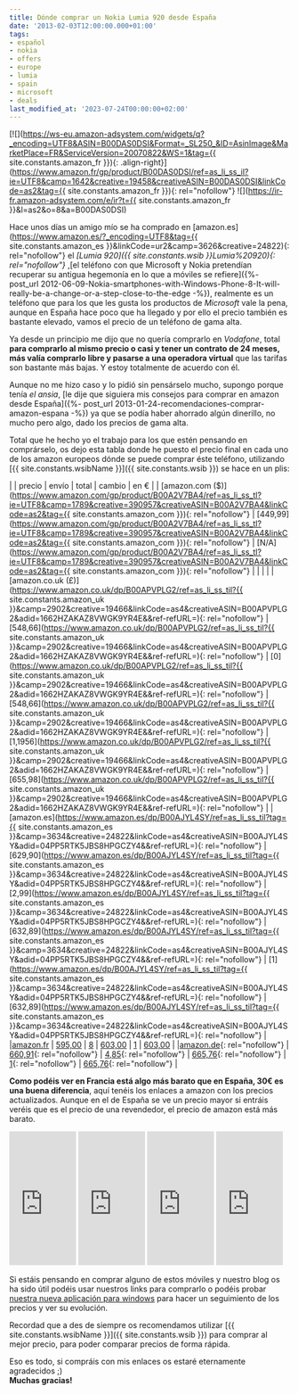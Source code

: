 ```yaml
---
title: Dónde comprar un Nokia Lumia 920 desde España
date: '2013-02-03T12:00:00.000+01:00'
tags:
- español
- nokia
- offers
- europe
- lumia
- spain
- microsoft
- deals
last_modified_at: '2023-07-24T00:00:00+02:00'
---
```


[![](https://ws-eu.amazon-adsystem.com/widgets/q?_encoding=UTF8&ASIN=B00DAS0DSI&Format=_SL250_&ID=AsinImage&MarketPlace=FR&ServiceVersion=20070822&WS=1&tag={{ site.constants.amazon_fr }}){: .align-right}](https://www.amazon.fr/gp/product/B00DAS0DSI/ref=as_li_ss_il?ie=UTF8&camp=1642&creative=19458&creativeASIN=B00DAS0DSI&linkCode=as2&tag={{ site.constants.amazon_fr }}){: rel="nofollow"} ![](https://ir-fr.amazon-adsystem.com/e/ir?t={{ site.constants.amazon_fr }}&l=as2&o=8&a=B00DAS0DSI)

Hace unos días un amigo mío se ha comprado en [amazon.es](https://www.amazon.es/?_encoding=UTF8&tag={{ site.constants.amazon_es }}&linkCode=ur2&camp=3626&creative=24822){: rel="nofollow"} el _[Lumia 920]({{ site.constants.wsib }}Lumia%20920){: rel="nofollow"}_ ,[el teléfono con que Microsoft y Nokia pretendían recuperar su antigua hegemonía en lo que a móviles se refiere]({%- post_url 2012-06-09-Nokia-smartphones-with-Windows-Phone-8-It-will-really-be-a-change-or-a-step-close-to-the-edge -%}), realmente es un teléfono que para los que les gusta los productos de _Microsoft_ vale la pena, aunque en España hace poco que ha llegado y por ello el precio también es bastante elevado, vamos el precio de un teléfono de gama alta.

Ya desde un principio me dijo que no quería comprarlo en _Vodafone_, total **para comprarlo al mismo precio o casi y tener un contrato de 24 meses, más valía comprarlo libre y pasarse a una operadora virtual** que las tarifas son bastante más bajas. Y estoy totalmente de acuerdo con él.

Aunque no me hizo caso y lo pidió sin pensárselo mucho, supongo porque tenía _el ansia_, [le dije que siguiera mis consejos para comprar en amazon desde España]({%- post_url 2013-01-24-recomendaciones-comprar-amazon-espana -%}) ya que se podía haber ahorrado algún dinerillo, no mucho pero algo, dado los precios de gama alta.

Total que he hecho yo el trabajo para los que estén pensando en comprárselo, os dejo esta tabla donde he puesto el precio final en cada uno de los amazon europeos dónde se puede comprar éste teléfono, utilizando [{{ site.constants.wsibName }}]({{ site.constants.wsib }}) se hace en un plis:

| | precio | envío | total | cambio | en € |
| [amazon.com ($)](https://www.amazon.com/gp/product/B00A2V7BA4/ref=as_li_ss_tl?ie=UTF8&camp=1789&creative=390957&creativeASIN=B00A2V7BA4&linkCode=as2&tag={{ site.constants.amazon_com }}){: rel="nofollow"} | [449,99](https://www.amazon.com/gp/product/B00A2V7BA4/ref=as_li_ss_tl?ie=UTF8&camp=1789&creative=390957&creativeASIN=B00A2V7BA4&linkCode=as2&tag={{ site.constants.amazon_com }}){: rel="nofollow"} | [N/A](https://www.amazon.com/gp/product/B00A2V7BA4/ref=as_li_ss_tl?ie=UTF8&camp=1789&creative=390957&creativeASIN=B00A2V7BA4&linkCode=as2&tag={{ site.constants.amazon_com }}){: rel="nofollow"} |  | |  |
|[amazon.co.uk (£)](https://www.amazon.co.uk/dp/B00APVPLG2/ref=as_li_ss_til?{{ site.constants.amazon_uk }}&camp=2902&creative=19466&linkCode=as4&creativeASIN=B00APVPLG2&adid=1662HZAKAZ8VWGK9YR4E&&ref-refURL=){: rel="nofollow"} | [548,66](https://www.amazon.co.uk/dp/B00APVPLG2/ref=as_li_ss_til?{{ site.constants.amazon_uk }}&camp=2902&creative=19466&linkCode=as4&creativeASIN=B00APVPLG2&adid=1662HZAKAZ8VWGK9YR4E&&ref-refURL=){: rel="nofollow"} | [0](https://www.amazon.co.uk/dp/B00APVPLG2/ref=as_li_ss_til?{{ site.constants.amazon_uk }}&camp=2902&creative=19466&linkCode=as4&creativeASIN=B00APVPLG2&adid=1662HZAKAZ8VWGK9YR4E&&ref-refURL=){: rel="nofollow"} | [548,66](https://www.amazon.co.uk/dp/B00APVPLG2/ref=as_li_ss_til?{{ site.constants.amazon_uk }}&camp=2902&creative=19466&linkCode=as4&creativeASIN=B00APVPLG2&adid=1662HZAKAZ8VWGK9YR4E&&ref-refURL=){: rel="nofollow"} | [1,1956](https://www.amazon.co.uk/dp/B00APVPLG2/ref=as_li_ss_til?{{ site.constants.amazon_uk }}&camp=2902&creative=19466&linkCode=as4&creativeASIN=B00APVPLG2&adid=1662HZAKAZ8VWGK9YR4E&&ref-refURL=){: rel="nofollow"} | [655,98](https://www.amazon.co.uk/dp/B00APVPLG2/ref=as_li_ss_til?{{ site.constants.amazon_uk }}&camp=2902&creative=19466&linkCode=as4&creativeASIN=B00APVPLG2&adid=1662HZAKAZ8VWGK9YR4E&&ref-refURL=){: rel="nofollow"} |
|[amazon.es](https://www.amazon.es/dp/B00AJYL4SY/ref=as_li_ss_til?tag={{ site.constants.amazon_es }}&camp=3634&creative=24822&linkCode=as4&creativeASIN=B00AJYL4SY&adid=04PP5RTK5JBS8HPGCZY4&&ref-refURL=){: rel="nofollow"} | [629,90](https://www.amazon.es/dp/B00AJYL4SY/ref=as_li_ss_til?tag={{ site.constants.amazon_es }}&camp=3634&creative=24822&linkCode=as4&creativeASIN=B00AJYL4SY&adid=04PP5RTK5JBS8HPGCZY4&&ref-refURL=){: rel="nofollow"} | [2,99](https://www.amazon.es/dp/B00AJYL4SY/ref=as_li_ss_til?tag={{ site.constants.amazon_es }}&camp=3634&creative=24822&linkCode=as4&creativeASIN=B00AJYL4SY&adid=04PP5RTK5JBS8HPGCZY4&&ref-refURL=){: rel="nofollow"} | [632,89](https://www.amazon.es/dp/B00AJYL4SY/ref=as_li_ss_til?tag={{ site.constants.amazon_es }}&camp=3634&creative=24822&linkCode=as4&creativeASIN=B00AJYL4SY&adid=04PP5RTK5JBS8HPGCZY4&&ref-refURL=){: rel="nofollow"} | [1](https://www.amazon.es/dp/B00AJYL4SY/ref=as_li_ss_til?tag={{ site.constants.amazon_es }}&camp=3634&creative=24822&linkCode=as4&creativeASIN=B00AJYL4SY&adid=04PP5RTK5JBS8HPGCZY4&&ref-refURL=){: rel="nofollow"} | [632,89](https://www.amazon.es/dp/B00AJYL4SY/ref=as_li_ss_til?tag={{ site.constants.amazon_es }}&camp=3634&creative=24822&linkCode=as4&creativeASIN=B00AJYL4SY&adid=04PP5RTK5JBS8HPGCZY4&&ref-refURL=){: rel="nofollow"} |
|[amazon.fr](https://www.amazon.fr/gp/product/B009VEDHSI/ref=as_li_ss_tl?ie=UTF8&camp=1642&creative=19458&creativeASIN=B009VEDHSI&linkCode=as2&tag=tcx0a-21) | [595,00](https://www.amazon.fr/gp/product/B009VEDHSI/ref=as_li_ss_tl?ie=UTF8&camp=1642&creative=19458&creativeASIN=B009VEDHSI&linkCode=as2&tag=tcx0a-21) | [8](https://www.amazon.fr/gp/product/B009VEDHSI/ref=as_li_ss_tl?ie=UTF8&camp=1642&creative=19458&creativeASIN=B009VEDHSI&linkCode=as2&tag=tcx0a-21) | [603,00](https://www.amazon.fr/gp/product/B009VEDHSI/ref=as_li_ss_tl?ie=UTF8&camp=1642&creative=19458&creativeASIN=B009VEDHSI&linkCode=as2&tag=tcx0a-21) | [1](https://www.amazon.fr/gp/product/B009VEDHSI/ref=as_li_ss_tl?ie=UTF8&camp=1642&creative=19458&creativeASIN=B009VEDHSI&linkCode=as2&tag=tcx0a-21) | [603,00](https://www.amazon.fr/gp/product/B009VEDHSI/ref=as_li_ss_tl?ie=UTF8&camp=1642&creative=19458&creativeASIN=B009VEDHSI&linkCode=as2&tag=tcx0a-21) |
|[amazon.de](https://www.amazon.de/dp/B009ZC90FK/ref=as_li_ss_til?tag=txc-21&camp=2906&creative=19474&linkCode=as4&creativeASIN=B009ZC90FK&adid=0V6DKXVPCZA16EKSTEEH&&ref-refURL=){: rel="nofollow"} | [660,91](https://www.amazon.de/dp/B009ZC90FK/ref=as_li_ss_til?tag=txc-21&camp=2906&creative=19474&linkCode=as4&creativeASIN=B009ZC90FK&adid=0V6DKXVPCZA16EKSTEEH&&ref-refURL=){: rel="nofollow"} | [4,85](https://www.amazon.de/dp/B009ZC90FK/ref=as_li_ss_til?tag=txc-21&camp=2906&creative=19474&linkCode=as4&creativeASIN=B009ZC90FK&adid=0V6DKXVPCZA16EKSTEEH&&ref-refURL=){: rel="nofollow"} | [665,76](https://www.amazon.de/dp/B009ZC90FK/ref=as_li_ss_til?tag=txc-21&camp=2906&creative=19474&linkCode=as4&creativeASIN=B009ZC90FK&adid=0V6DKXVPCZA16EKSTEEH&&ref-refURL=){: rel="nofollow"} | [1](https://www.amazon.de/dp/B009ZC90FK/ref=as_li_ss_til?tag=txc-21&camp=2906&creative=19474&linkCode=as4&creativeASIN=B009ZC90FK&adid=0V6DKXVPCZA16EKSTEEH&&ref-refURL=){: rel="nofollow"} | [665,76](https://www.amazon.de/dp/B009ZC90FK/ref=as_li_ss_til?tag=txc-21&camp=2906&creative=19474&linkCode=as4&creativeASIN=B009ZC90FK&adid=0V6DKXVPCZA16EKSTEEH&&ref-refURL=){: rel="nofollow"} |

**Como podéis ver en Francia está algo más barato que en España, 30€ es una buena diferencia**, aquí tenéis los enlaces a amazon con los precios actualizados. Aunque en el de España se ve un precio mayor si entráis veréis que es el precio de una revendedor, el precio de amazon está más barato.

<iframe frameborder="0" marginheight="0" marginwidth="0" scrolling="no" src="https://rcm-fr.amazon.fr/e/cm?lt1=_blank&amp;bc1=000000&amp;IS2=1&amp;bg1=FFFFFF&amp;fc1=000000&amp;lc1=0000FF&amp;t={{ site.constants.amazon_fr }}&amp;o=8&amp;p=8&amp;l=as4&amp;m=amazon&amp;f=ifr&amp;ref=ss_til&amp;asins=B009VEDHSI" style="height: 240px; width: 120px;"></iframe>
<iframe frameborder="0" marginheight="0" marginwidth="0" scrolling="no" src="https://rcm-es.amazon.es/e/cm?lt1=_blank&amp;bc1=000000&amp;IS2=1&amp;bg1=FFFFFF&amp;fc1=000000&amp;lc1=0000FF&amp;t={{ site.constants.amazon_es }}&amp;o=30&amp;p=8&amp;l=as4&amp;m=amazon&amp;f=ifr&amp;ref=ss_til&amp;asins=B00AJYL4SY" style="height: 240px; width: 120px;"></iframe>
<iframe frameborder="0" marginheight="0" marginwidth="0" scrolling="no" src="https://rcm-uk.amazon.co.uk/e/cm?lt1=_blank&amp;bc1=000000&amp;IS2=1&amp;bg1=FFFFFF&amp;fc1=000000&amp;lc1=0000FF&amp;t={{ site.constants.amazon_uk }}&amp;o=2&amp;p=8&amp;l=as4&amp;m=amazon&amp;f=ifr&amp;ref=ss_til&amp;asins=B00APVPLG2" style="height: 240px; width: 120px;"></iframe>
<iframe frameborder="0" marginheight="0" marginwidth="0" scrolling="no" src="https://rcm.amazon.com/e/cm?lt1=_blank&amp;bc1=000000&amp;IS2=1&amp;bg1=FFFFFF&amp;fc1=000000&amp;lc1=0000FF&amp;t={{ site.constants.amazon_com }}&amp;o=1&amp;p=8&amp;l=as4&amp;m=amazon&amp;f=ifr&amp;ref=ss_til&amp;asins=B00A2V7BA4" style="height: 240px; width: 120px;"></iframe>

Si estáis pensando en comprar alguno de estos móviles y nuestro blog os ha sido útil podéis usar nuestros links para comprarlo o podéis probar [nuestra nueva aplicación para windows](https://wmhomepage.apphb.com/) para hacer un seguimiento de los precios y ver su evolución.

Recordad que a des de siempre os recomendamos utilizar [{{ site.constants.wsibName }}]({{ site.constants.wsib }}) para comprar al mejor precio, para poder comparar precios de forma rápida.

Eso es todo, si compráis con mis enlaces os estaré eternamente agradecidos ;)\
**Muchas gracias!**
